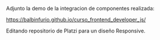 Adjunto la demo de la integracion de componentes realizada:

https://balbinfurio.github.io/curso_frontend_developer_js/

Editando repositorio de Platzi para un diseño Responsive.